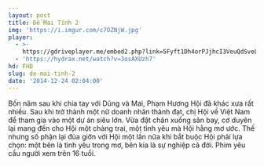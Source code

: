 ```yaml
---
layout: post
title: Để Mai Tính 2
img: 'https://i.imgur.com/c7OZNjW.jpg'
player:
  - >-
    https://gdriveplayer.me/embed2.php?link=5Fyft1Dh4orPJjhcI3VeuQdSveLy6U1uvfUFDDZjpSBqT2Se1dhbbtluscnPydUHDS%252FHQAMcKDEx8cUBXjLtiV4BzBlnVuV1cfPNwkzrelyu3YTkXh6qnwl4Kw1If1JtQGRP5kqYrMqPVS7EYQM7wOanP%252ByPU4%252BTZlhnzn7qTHRkxNY6b7TqOAcSONcuU%252FenZZjeCb2SGg8kSwj6MOUeBx
  - 'https://hydrax.net/watch?v=3osAXUzh7'
hd: FHD
slug: de-mai-tinh-2
date: '2014-12-24 02:04:00'
---
```

Bốn năm sau khi chia tay với Dũng và Mai, Phạm Hương Hội đã khác xưa rất nhiều. Sau khi trở thành một nữ doanh nhân thành đạt, chị Hội về Việt Nam để tham gia vào một dự án siêu lớn. Vừa đặt chân xuống sân bay, cơ duyên lại mang đến cho Hội một chàng trai, một tình yêu mà Hội hằng mơ ước. Thế nhưng số phận lại đùa giỡn với Hội một lần nữa khi bắt buộc Hội phải lựa chọn: một bên là tình yêu trong mơ, bên kia là sự nghiệp cả đời. Phim yêu cầu người xem trên 16 tuổi.
